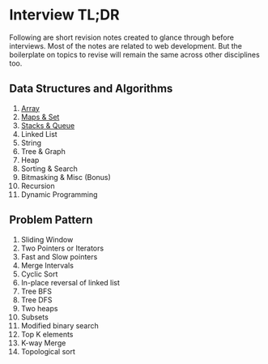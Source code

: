 # Interview TL;DR

Following are short revision notes created to glance through before interviews. Most of the notes are related to web development. But the boilerplate on topics to revise will remain the same across other disciplines too.

## Data Structures and Algorithms

1. [Array](/dsa/array.md)
2. [Maps & Set](/dsa/map-and-set.md)
3. [Stacks & Queue](/dsa/stacks-and-queue.md)
4. Linked List
5. String
6. Tree & Graph
7. Heap
8. Sorting & Search
9. Bitmasking & Misc (Bonus)
10. Recursion
11. Dynamic Programming

## Problem Pattern

1. Sliding Window
2. Two Pointers or Iterators
3. Fast and Slow pointers
4. Merge Intervals
5. Cyclic Sort
6. In-place reversal of linked list
7. Tree BFS
8. Tree DFS
9. Two heaps
10. Subsets
11. Modified binary search
12. Top K elements
13. K-way Merge
14. Topological sort
